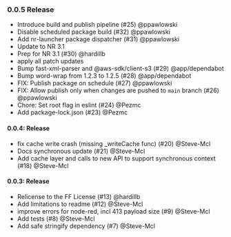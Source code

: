 ### 0.0.5 Release

 - Introduce build and publish pipeline (#25) @ppawlowski
 - Disable scheduled package build (#32) @ppawlowski
 - Add nr-launcher package dispatcher (#31) @ppawlowski
 - Update to NR 3.1
 - Prep for NR 3.1 (#30) @hardillb
 - apply all patch updates
 - Bump fast-xml-parser and @aws-sdk/client-s3 (#29) @app/dependabot
 - Bump word-wrap from 1.2.3 to 1.2.5 (#28) @app/dependabot
 - FIX: Publish package on schedule (#27) @ppawlowski
 - FIX: Allow publish only when changes are pushed to `main` branch (#26) @ppawlowski
 - Chore: Set root flag in eslint (#24) @Pezmc
 - Add package-lock.json (#23) @Pezmc

#### 0.0.4: Release

 - fix cache write crash (missing _writeCache func) (#20) @Steve-Mcl
 - Docs synchronous update (#21) @Steve-Mcl
 - Add cache layer and calls to new API to support synchronous context (#18) @Steve-Mcl

#### 0.0.3: Release

 - Relicense to the FF License (#13) @hardillb
 - Add limitations to readme (#12) @Steve-Mcl
 - improve errors for node-red, incl 413 payload size (#9) @Steve-Mcl
 - Add tests (#8) @Steve-Mcl
 - Add safe stringify dependency (#7) @Steve-Mcl